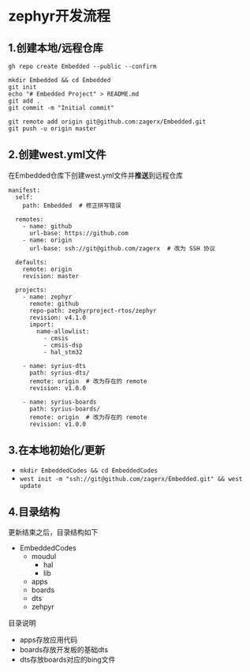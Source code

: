 # zephyr开发流程
## 1.创建本地/远程仓库
```
gh repo create Embedded --public --confirm

mkdir Embedded && cd Embedded
git init
echo "# Embedded Project" > README.md
git add .
git commit -m "Initial commit"

git remote add origin git@github.com:zagerx/Embedded.git
git push -u origin master
```

## 2.创建west.yml文件
在Embedded仓库下创建west.yml文件并**推送**到远程仓库
```
manifest:
  self:
    path: Embedded  # 修正拼写错误

  remotes:
    - name: github
      url-base: https://github.com
    - name: origin 
      url-base: ssh://git@github.com/zagerx  # 改为 SSH 协议

  defaults:
    remote: origin
    revision: master

  projects:
    - name: zephyr
      remote: github
      repo-path: zephyrproject-rtos/zephyr
      revision: v4.1.0
      import:
        name-allowlist:
          - cmsis
          - cmsis-dsp
          - hal_stm32

    - name: syrius-dts
      path: syrius-dts/
      remote: origin  # 改为存在的 remote
      revision: v1.0.0
    
    - name: syrius-boards
      path: syrius-boards/
      remote: origin  # 改为存在的 remote
      revision: v1.0.0
```
## 3.在本地初始化/更新
- `mkdir EmbeddedCodes && cd EmbeddedCodes`
- `west init -m "ssh://git@github.com/zagerx/Embedded.git" && west update`

## 4.目录结构
更新结束之后，目录结构如下
- EmbeddedCodes
    - moudul
        - hal
        - lib
    - apps
    - boards
    - dts
    - zehpyr

目录说明
- apps存放应用代码
- boards存放开发板的基础dts
- dts存放boards对应的bing文件
